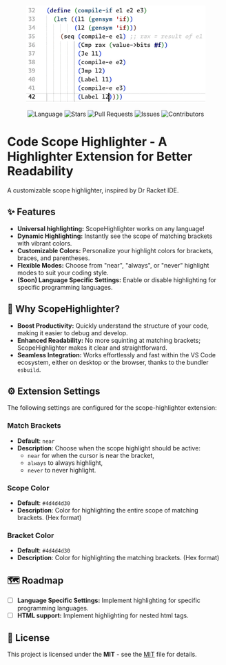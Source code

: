 <p align="center">
  <img src="./code-scope-highlighter.gif" alt=" Language" />
</p>

<p align="center">
  <img src="https://img.shields.io/github/languages/top/lamula21/scope-highlighter" alt=" Language" />
  <img src="https://img.shields.io/github/stars/lamula21/scope-highlighter" alt=" Stars" />
  <img src="https://img.shields.io/github/issues-pr/lamula21/scope-highlighter" alt=" Pull Requests" />
  <img src="https://img.shields.io/github/issues/lamula21/scope-highlighter" alt=" Issues" />
  <img src="https://img.shields.io/github/contributors/lamula21/scope-highlighter" alt=" Contributors" />
</p>


# Code Scope Highlighter - A Highlighter Extension for Better Readability

A customizable scope highlighter, inspired by Dr Racket IDE.

## ✨ Features
- **Universal highlighting:** ScopeHighlighter works on any language!
- **Dynamic Highlighting:** Instantly see the scope of matching brackets with vibrant colors.
- **Customizable Colors:** Personalize your highlight colors for brackets, braces, and parentheses.
- **Flexible Modes:** Choose from "near", "always", or "never" highlight modes to suit your coding style.
- **(Soon) Language Specific Settings:** Enable or disable highlighting for specific programming languages.

## 🌟 Why ScopeHighlighter?
- **Boost Productivity:** Quickly understand the structure of your code, making it easier to debug and develop.
- **Enhanced Readability:** No more squinting at matching brackets; ScopeHighlighter makes it clear and straightforward.
- **Seamless Integration:** Works effortlessly and fast within the VS Code ecosystem, either on desktop or the browser, thanks to the bundler `esbuild`.

## ⚙️ Extension Settings

The following settings are configured for the scope-highlighter extension:

### Match Brackets
- **Default**: `near`
- **Description**: Choose when the scope highlight should be active:
    - `near` for when the cursor is near the bracket,
    - `always` to always highlight,
    - `never` to never highlight.

### Scope Color
- **Default**: `#4d4d4d30`
- **Description**: Color for highlighting the entire scope of matching brackets. (Hex format)

### Bracket Color
- **Default**: `#4d4d4d30`
- **Description**: Color for highlighting the matching brackets. (Hex format)

## 🗺️ Roadmap 

- [ ] **Language Specific Settings:** Implement highlighting for specific programming languages.
- [ ] **HTML support:** Implement highlighting for nested html tags.

## 📄 License

This project is licensed under the **MIT** - see the [MIT](https://github.com/xavimondev/easyreadme/blob/main/LICENSE) file for details.


